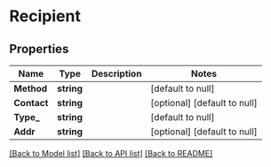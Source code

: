 # Recipient

## Properties
Name | Type | Description | Notes
------------ | ------------- | ------------- | -------------
**Method** | **string** |  | [default to null]
**Contact** | **string** |  | [optional] [default to null]
**Type_** | **string** |  | [default to null]
**Addr** | **string** |  | [optional] [default to null]

[[Back to Model list]](../README.md#documentation-for-models) [[Back to API list]](../README.md#documentation-for-api-endpoints) [[Back to README]](../README.md)


